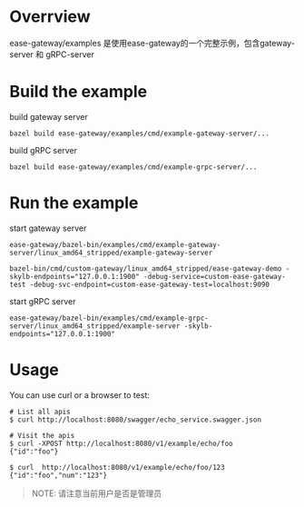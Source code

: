 # Overrview

ease-gateway/examples 是使用ease-gateway的一个完整示例，包含gateway-server 和 gRPC-server

# Build the example

build gateway server
```
bazel build ease-gateway/examples/cmd/example-gateway-server/... 
```

build gRPC server
```
bazel build ease-gateway/examples/cmd/example-grpc-server/...
```

# Run the example

start gateway server
```
ease-gateway/bazel-bin/examples/cmd/example-gateway-server/linux_amd64_stripped/example-gateway-server
```

```
bazel-bin/cmd/custom-gateway/linux_amd64_stripped/ease-gateway-demo -skylb-endpoints="127.0.0.1:1900" -debug-service=custom-ease-gateway-test -debug-svc-endpoint=custom-ease-gateway-test=localhost:9090
```

start gRPC server
```
ease-gateway/bazel-bin/examples/cmd/example-grpc-server/linux_amd64_stripped/example-server -skylb-endpoints="127.0.0.1:1900"
```

# Usage

You can use curl or a browser to test:
```
# List all apis
$ curl http://localhost:8080/swagger/echo_service.swagger.json

# Visit the apis
$ curl -XPOST http://localhost:8080/v1/example/echo/foo
{"id":"foo"}

$ curl  http://localhost:8080/v1/example/echo/foo/123
{"id":"foo","num":"123"}
```

> NOTE: 请注意当前用户是否是管理员